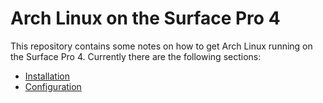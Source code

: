 # Arch Linux on the Surface Pro 4

This repository contains some notes on how to get Arch Linux running on the Surface Pro 4.
Currently there are the following sections:

* [Installation](installation.md)
* [Configuration](configuration.md)
